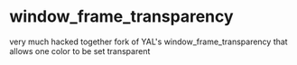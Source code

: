 # window_frame_transparency
very much hacked together fork of YAL's window_frame_transparency that allows one color to be set transparent 
